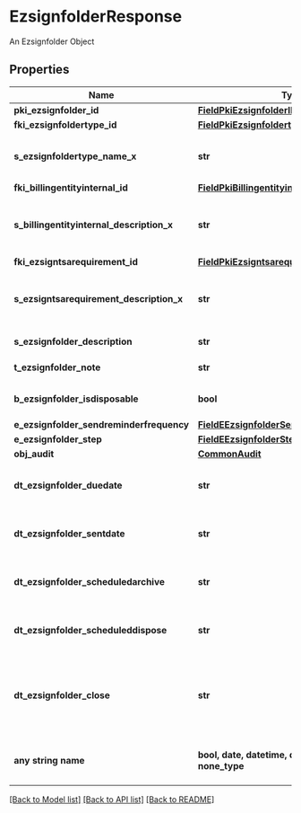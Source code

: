 # EzsignfolderResponse

An Ezsignfolder Object

## Properties
Name | Type | Description | Notes
------------ | ------------- | ------------- | -------------
**pki_ezsignfolder_id** | [**FieldPkiEzsignfolderID**](FieldPkiEzsignfolderID.md) |  | 
**fki_ezsignfoldertype_id** | [**FieldPkiEzsignfoldertypeID**](FieldPkiEzsignfoldertypeID.md) |  | 
**s_ezsignfoldertype_name_x** | **str** | The name of the Ezsignfoldertype in the language of the requester | 
**fki_billingentityinternal_id** | [**FieldPkiBillingentityinternalID**](FieldPkiBillingentityinternalID.md) |  | 
**s_billingentityinternal_description_x** | **str** | The description of the Billingentityinternal in the language of the requester | 
**fki_ezsigntsarequirement_id** | [**FieldPkiEzsigntsarequirementID**](FieldPkiEzsigntsarequirementID.md) |  | 
**s_ezsigntsarequirement_description_x** | **str** | The description of the Ezsigntsarequirement in the language of the requester | 
**s_ezsignfolder_description** | **str** | The description of the Ezsignfolder | 
**t_ezsignfolder_note** | **str** | Note about the Ezsignfolder | 
**b_ezsignfolder_isdisposable** | **bool** | If the Ezsigndocument can be disposed | 
**e_ezsignfolder_sendreminderfrequency** | [**FieldEEzsignfolderSendreminderfrequency**](FieldEEzsignfolderSendreminderfrequency.md) |  | 
**e_ezsignfolder_step** | [**FieldEEzsignfolderStep**](FieldEEzsignfolderStep.md) |  | 
**obj_audit** | [**CommonAudit**](CommonAudit.md) |  | 
**dt_ezsignfolder_duedate** | **str** | The maximum date and time at which the Ezsignfolder can be signed. | [optional] 
**dt_ezsignfolder_sentdate** | **str** | The date and time at which the Ezsign folder was sent the last time. | [optional] 
**dt_ezsignfolder_scheduledarchive** | **str** | The scheduled date and time at which the Ezsignfolder should be archived. | [optional] 
**dt_ezsignfolder_scheduleddispose** | **str** | The scheduled date at which the Ezsignfolder should be Disposed. | [optional] 
**dt_ezsignfolder_close** | **str** | The date and time at which the folder was closed. Either by applying the last signature or by completing it prematurely. | [optional] 
**any string name** | **bool, date, datetime, dict, float, int, list, str, none_type** | any string name can be used but the value must be the correct type | [optional]

[[Back to Model list]](../README.md#documentation-for-models) [[Back to API list]](../README.md#documentation-for-api-endpoints) [[Back to README]](../README.md)


